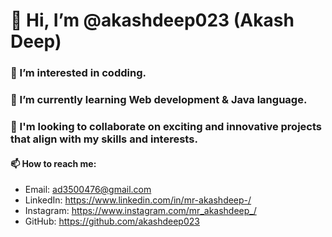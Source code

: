 # 👋 Hi, I’m @akashdeep023 (Akash Deep)
### 👀 I’m interested in codding.
### 🌱 I’m currently learning Web development & Java language.
### 💞️ I'm looking to collaborate on exciting and innovative projects that align with my skills and interests.
####    📫 How to reach me:

  - Email: ad3500476@gmail.com  
  - LinkedIn: https://www.linkedin.com/in/mr-akashdeep-/  
  - Instagram: https://www.instagram.com/mr_akashdeep_/  
  - GitHub: https://github.com/akashdeep023
